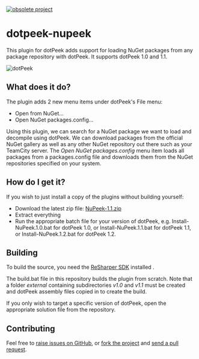 [![obsolete project](http://jb.gg/badges/obsolete-flat-square.svg)](https://confluence.jetbrains.com/display/ALL/JetBrains+on+GitHub)

# dotpeek-nupeek

This plugin for dotPeek adds support for loading NuGet packages from any package repository with dotPeek. It supports dotPeek 1.0 and 1.1.

![dotPeek](docs/images/screenshot.png)

## What does it do? ##

The plugin adds 2 new menu items under dotPeek's File menu:

+ Open from NuGet...
+ Open NuGet packages.config...

Using this plugin, we can search for a NuGet package we want to load and decompile using dotPeek. We can download packages from the official NuGet gallery as well as any other NuGet repository out there such as your TeamCity server.
The _Open NuGet packages.config_ menu item loads all packages from a packages.config file and downloads them from the NuGet repositories specified on your system.

## How do I get it? ##

If you wish to just install a copy of the plugins without building yourself:

- Download the latest zip file: [NuPeek-1.1.zip](https://github.com/JetBrains/dotpeek-nupeek/raw/downloads/downloads/NuPeek-1.1.zip)
- Extract everything
- Run the appropriate batch file for your version of dotPeek, e.g. Install-NuPeek.1.0.bat for dotPeek 1.0, or Install-NuPeek.1.1.bat for dotPeek 1.1, or Install-NuPeek.1.2.bat for dotPeek 1.2.

## Building ##

To build the source, you need the [ReSharper SDK](http://www.jetbrains.com/resharper/download/index.html) installed .

The build.bat file in this repository builds the plugin from scratch. Note that a folder _external_ containing subdirectories _v1.0_ and _v1.1_ must be created and dotPeek assembly files copied in to create the build.

If you only wish to target a specific version of dotPeek, open the appropriate solution file from the repository.

## Contributing ##

Feel free to [raise issues on GitHub](https://github.com/JetBrains/dotpeek-nupeek/issues), or [fork the project](http://help.github.com/fork-a-repo/) and [send a pull request](http://help.github.com/send-pull-requests/).





